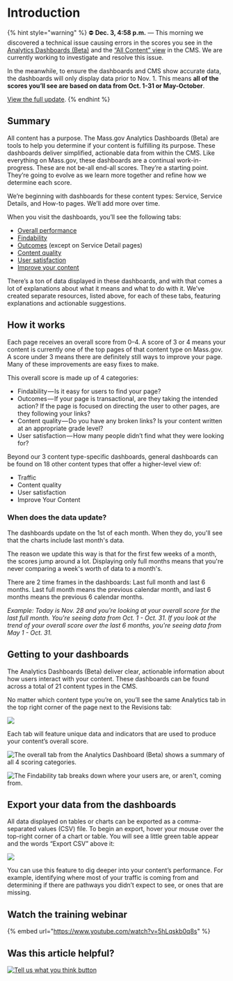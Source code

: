 # Introduction

{% hint style="warning" %}
⛔ **Dec. 3, 4:58 p.m.** — This morning we discovered a technical issue causing errors in the scores you see in the [Analytics Dashboards \(Beta\)](https://massgovdigital.gitbook.io/knowledge-base/tools-for-improving-your-content/analytics-dashboards-beta/introduction-to-dashboards) and the [“All Content” view](https://massgovdigital.gitbook.io/knowledge-base/tools-for-improving-your-content/get-a-snapshot-of-your-contents-performance) in the CMS. We are currently working to investigate and resolve this issue.

In the meanwhile, to ensure the dashboards and CMS show accurate data, the dashboards will only display data prior to Nov. 1. This means **all of the scores you’ll see are based on data from Oct. 1-31 or May-October**.

[View the full update](https://mailchi.mp/mass.gov/service-disruption-temporary-changes-to-overall-content-scores).
{% endhint %}

## Summary

All content has a purpose. The Mass.gov Analytics Dashboards \(Beta\) are tools to help you determine if your content is fulfilling its purpose. These dashboards deliver simplified, actionable data from within the CMS. Like everything on Mass.gov, these dashboards are a continual work-in-progress. These are not be-all end-all scores. They’re a starting point. They’re going to evolve as we learn more together and refine how we determine each score.

We’re beginning with dashboards for these content types: Service, Service Details, and How-to pages. We’ll add more over time.

When you visit the dashboards, you’ll see the following tabs:

* [Overall performance](overall-performance.md)
* [Findability](findability.md)
* [Outcomes](outcomes.md) \(except on Service Detail pages\)
* [Content quality](content-quality.md)
* [User satisfaction](user-satisfaction.md)
* [Improve your content](improve-your-content.md)

There’s a ton of data displayed in these dashboards, and with that comes a lot of explanations about what it means and what to do with it. We’ve created separate resources, listed above, for each of these tabs, featuring explanations and actionable suggestions.

## How it works

Each page receives an overall score from 0–4. A score of 3 or 4 means your content is currently one of the top pages of that content type on Mass.gov. A score under 3 means there are definitely still ways to improve your page. Many of these improvements are easy fixes to make.

This overall score is made up of 4 categories:

* Findability — Is it easy for users to find your page?
* Outcomes — If your page is transactional, are they taking the intended action? If the page is focused on directing the user to other pages, are they following your links?
* Content quality — Do you have any broken links? Is your content written at an appropriate grade level?
* User satisfaction — How many people didn’t find what they were looking for?

Beyond our 3 content type-specific dashboards, general dashboards can be found on 18 other content types that offer a higher-level view of:

* Traffic
* Content quality
* User satisfaction
* Improve Your Content

### When does the data update?

The dashboards update on the 1st of each month. When they do, you'll see that the charts include last month's data.

The reason we update this way is that for the first few weeks of a month, the scores jump around a lot. Displaying only full months means that you're never comparing a week's worth of data to a month's.

There are 2 time frames in the dashboards: Last full month and last 6 months. Last full month means the previous calendar month, and last 6 months means the previous 6 calendar months.

_Example: Today is Nov. 28 and you're looking at your overall score for the last full month. You're seeing data from Oct. 1 - Oct. 31. If you look at the trend of your overall score over the last 6 months, you're seeing data from May 1 - Oct. 31._

## Getting to your dashboards

The Analytics Dashboards \(Beta\) deliver clear, actionable information about how users interact with your content. These dashboards can be found across a total of 21 content types in the CMS.

No matter which content type you’re on, you’ll see the same Analytics tab in the top right corner of the page next to the Revisions tab:

![](../../.gitbook/assets/file-for-unemployment-benefits-mass-gov.png)

Each tab will feature unique data and indicators that are used to produce your content’s overall score.

![The overall tab from the Analytics Dashboard \(Beta\) shows a summary of all 4 scoring categories.](../../.gitbook/assets/analytics-mass-gov.png)

![The Findability tab breaks down where your users are, or aren&apos;t, coming from.](../../.gitbook/assets/dashboards-new-overview-3.png)

## Export your data from the dashboards

All data displayed on tables or charts can be exported as a comma-separated values \(CSV\) file. To begin an export, hover your mouse over the top-right corner of a chart or table. You will see a little green table appear and the words “Export CSV” above it:

![](../../.gitbook/assets/dashboards-new-intro-4.png)

You can use this feature to dig deeper into your content’s performance. For example, identifying where most of your traffic is coming from and determining if there are pathways you didn’t expect to see, or ones that are missing.

## Watch the training webinar

{% embed url="https://www.youtube.com/watch?v=5hLqskb0q8s" %}

## Was this article helpful?

[![Tell us what you think button](https://blobscdn.gitbook.com/v0/b/gitbook-28427.appspot.com/o/assets%2F-LJ04qJGAHkvdE13BfdG%2F-LSz77NBAwnSNpMPT3df%2F-LSz7xSmyKXltd4avaCt%2FKB%20survey%20button%20POC%202.png?alt=media&token=8d071cab-8b95-48a3-a332-13e3fc8d9f96)](https://massgov.formstack.com/forms/mass_gov_knowledge_base_feedback?article=introduction)

